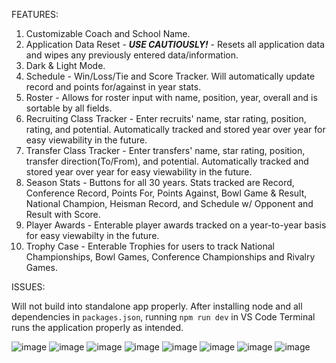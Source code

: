 FEATURES:

1. Customizable Coach and School Name.
2. Application Data Reset - ***USE CAUTIOUSLY!*** - Resets all application data and wipes any previously entered data/information.
3. Dark & Light Mode.
4. Schedule - Win/Loss/Tie and Score Tracker. Will automatically update record and points for/against in year stats.
5. Roster - Allows for roster input with name, position, year, overall and is sortable by all fields.
6. Recruiting Class Tracker - Enter recruits' name, star rating, position, rating, and potential. Automatically tracked and stored year over year for easy viewability in the future.
7. Transfer Class Tracker - Enter transfers' name, star rating, position, transfer direction(To/From), and potential. Automatically tracked and stored year over year for easy viewability in the future.
8. Season Stats - Buttons for all 30 years. Stats tracked are Record, Conference Record, Points For, Points Against, Bowl Game & Result, National Champion, Heisman Record, and Schedule w/ Opponent and Result with Score.
9. Player Awards - Enterable player awards tracked on a year-to-year basis for easy viewabilty in the future.
10. Trophy Case - Enterable Trophies for users to track National Championships, Bowl Games, Conference Championships and Rivalry Games.

ISSUES:

  Will not build into standalone app properly.  After installing node and all dependencies in `packages.json`, running `npm run dev` in VS Code Terminal runs the application properly as intended.


![image](https://github.com/user-attachments/assets/2da9b4f5-ccef-475d-a12d-2f3d17d8b1f9)
![image](https://github.com/user-attachments/assets/75c2eab3-6c4a-4176-ac03-9a545d090829)
![image](https://github.com/user-attachments/assets/c3fb7f18-ff13-4804-a637-435ea216161d)
![image](https://github.com/user-attachments/assets/47c57abb-094c-47da-bd38-4fb8d26bc608)
![image](https://github.com/user-attachments/assets/289dc44f-7636-4577-8165-a9d2672c5afe)
![image](https://github.com/user-attachments/assets/4f30f344-4724-4fca-aec5-e80b5ba1f09e)
![image](https://github.com/user-attachments/assets/2d64fe3a-ca5b-4df9-9249-09975a660655)
![image](https://github.com/user-attachments/assets/777ee91c-d884-46b1-8708-c9bdfd685583)
